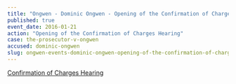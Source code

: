 ```yaml
---
title: "Ongwen - Dominic Ongwen - Opening of the Confirmation of Charges Hearing"
published: true
event_date: 2016-01-21
action: "Opening of the Confirmation of Charges Hearing"
case: the-prosecutor-v-ongwen
accused: dominic-ongwen
slug: ongwen-events-dominic-ongwen-opening-of-the-confirmation-of-charges-hearing
---
```


[Confirmation of Charges Hearing](https://www.icc-cpi.int/en_menus/icc/press%20and%20media/press%20releases/Pages/ma192.aspx)

